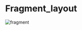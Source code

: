 # Fragment_layout
![fragment](https://user-images.githubusercontent.com/114246101/192002117-3cda5622-2546-4708-b910-b2aa18fae591.png)

